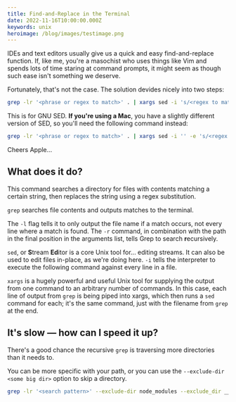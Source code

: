 ```yaml
---
title: Find-and-Replace in the Terminal
date: 2022-11-16T10:00:00.000Z
keywords: unix
heroimage: /blog/images/testimage.png
---
```


IDEs and text editors usually give us a quick and easy find-and-replace function. If, like me, you're a masochist who uses things like Vim and spends lots of time staring at command prompts, it might seem as though such ease isn't something we deserve.

Fortunately, that's not the case. The solution devides nicely into two steps:

```sh
grep -lr '<phrase or regex to match>' . | xargs sed -i 's/<regex to match>/<replacement value>/g'
```

This is for GNU SED. **If you're using a Mac**, you have a slightly different version of SED, so you'll need the following command instead:

```sh
grep -lr '<phrase or regex to match>' . | xargs sed -i '' -e 's/<regex to match>/<replacement value>/g'
```

Cheers Apple...

## What does it do?

This command searches a directory for files with contents matching a certain string, then replaces the string using a regex substitution.

`grep` searches file contents and outputs matches to the terminal.

The `-l` flag tells it to only output the file name if a match occurs, not every line where a match is found. The `-r` command, in combination with the path in the final position in the arguments list, tells Grep to search **r**ecursively.

`sed`, or **S**tream **Ed**itor is a core Unix tool for... editing streams. It can also be used to edit files in-place, as we're doing here. `-i` tells the interpreter to execute the following command against every line in a file.

`xargs` is a hugely powerful and useful Unix tool for supplying the output from one command to an arbitrary number of commands. In this case, each line of output from `grep` is being piped into xargs, which then runs a `sed` command for each; it's the same command, just with the filename from `grep` at the end.

## It's slow — how can I speed it up?

There's a good chance the recursive `grep` is traversing more directories than it needs to.

You can be more specific with your path, or you can use the `--exclude-dir <some big dir>` option to skip a directory.

```sh
grep -lr '<search pattern>' --exclude-dir node_modules --exclude_dir __tests__ . | # ...

```
